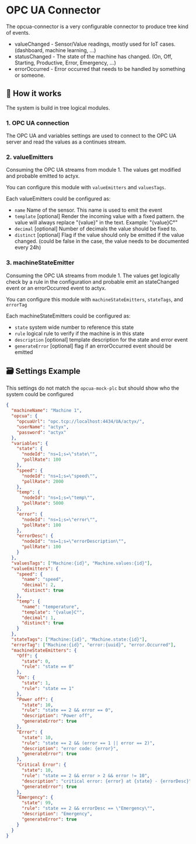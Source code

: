 # OPC UA Connector

The opcua-connector is a very configurable connector to produce tree kind of events.

 - valueChanged  - Sensor/Value readings, mostly used for IoT cases. (dashboard, machine learning, ...)
 - statusChanged - The state of the machine has changed. (On, Off, Starting, Productive, Error, Emergency, ...)
 - errorOccurred - Error occurred that needs to be handled by something or someone.


## 🚀 How it works

The system is build in tree logical modules.

### 1. OPC UA connection

The OPC UA and variables settings are used to connect to the OPC UA server and read the values as a continues stream.

### 2. valueEmitters

Consuming the OPC UA streams from module 1. The values get modified and probable emitted to actyx.

You can configure this module with `valueEmitters` and `valuesTags`.

Each valueEmitters could be configured as:

 - `name` Name of the sensor. This name is used to emit the event
 - `template` [optional] Render the incoming value with a fixed pattern. the value will always replace "{value}" in the text. Example: "{value}C°"
 - `decimal` [optional] Number of decimals the value should be fixed to.
 - `distinct` [optional] Flag if the value should only be emitted if the value changed. (could be false in the case, the value needs to be documented every 24h)

### 3. machineStateEmitter

Consuming the OPC UA streams from module 1. The values get logically check by a rule in the configuration and probable emit an stateChanged event or an errorOccurred event to actyx.

You can configure this module with `machineStateEmitters`, `stateTags`, and `errorTag`

Each machineStateEmitters could be configured as:

 - `state` system wide number to reference this state
 - `rule` logical rule to verify if the machine is in this state
 - `description` [optional] template description for the state and error event
 - `generateError` [optional] flag if an errorOccurred event should be emitted



## 🗃️ Settings Example

This settings do not match the `opcua-mock-plc` but should show who the system could be configured

```JSON
{
  "machineName": "Machine 1",
  "opcua": {
    "opcuaUrl": "opc.tcp://localhost:4434/UA/actyx/",
    "userName": "actyx",
    "password": "actyx"
  },
  "variables": {
    "state": {
      "nodeId": "ns=1;s=\"state\"",
      "pollRate": 100
    },
    "speed": {
      "nodeId": "ns=1;s=\"speed\"",
      "pollRate": 2000
    },
    "temp": {
      "nodeId": "ns=1;s=\"temp\"",
      "pollRate": 5000
    },
    "error": {
      "nodeId": "ns=1;s=\"error\"",
      "pollRate": 100
    },
    "errorDesc": {
      "nodeId": "ns=1;s=\"errorDescription\"",
      "pollRate": 100
    }
  },
  "valuesTags": ["Machine:{id}", "Machine.values:{id}"],
  "valueEmitters": {
    "speed": {
      "name": "speed",
      "decimal": 2,
      "distinct": true
    },
    "temp": {
      "name": "temperature",
      "template": "{value}C°",
      "decimal": 1,
      "distinct": true
    }
  },
  "stateTags": ["Machine:{id}", "Machine.state:{id}"],
  "errorTag": ["Machine:{id}", "error:{uuid}", "error.Occurred"],
  "machineStateEmitters": {
    "Off": {
      "state": 0,
      "rule": "state == 0"
    },
    "On": {
      "state": 1,
      "rule": "state == 1"
    },
    "Power off": {
      "state": 10,
      "rule": "state == 2 && error == 0",
      "description": "Power off",
      "generateError": true
    },
    "Error": {
      "state": 10,
      "rule": "state == 2 && (error == 1 || error == 2)",
      "description": "error code: {error}",
      "generateError": true
    },
    "Critical Error": {
      "state": 10,
      "rule": "state == 2 && error > 2 && error != 10",
      "description": "critical error: {error} at {state} - {errorDesc}",
      "generateError": true
    },
    "Emergency": {
      "state": 99,
      "rule": "state == 2 && errorDesc == \"Emergency\"",
      "description": "Emergency",
      "generateError": true
    }
  }
}
```
